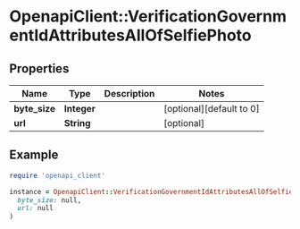 # OpenapiClient::VerificationGovernmentIdAttributesAllOfSelfiePhoto

## Properties

| Name | Type | Description | Notes |
| ---- | ---- | ----------- | ----- |
| **byte_size** | **Integer** |  | [optional][default to 0] |
| **url** | **String** |  | [optional] |

## Example

```ruby
require 'openapi_client'

instance = OpenapiClient::VerificationGovernmentIdAttributesAllOfSelfiePhoto.new(
  byte_size: null,
  url: null
)
```

